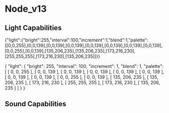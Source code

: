# Node_v13

## Light Capabilities

{"light":{"bright":255,"interval":100,"increment":1,"blend":1,"palette":[[0,0,255],[0,0,139],[0,0,139],[0,0,139],[0,0,139],[0,0,139],[0,0,139],[0,0,139],[0,0,255],[0,0,139],[135,206,235],[135,206,235],[173,216,230],[255,255,255],[173,216,230],[135,206,235]]}}


{
  "light": {
    "bright": 255,
    "interval": 100,
    "increment": 1,
    "blend": 1,
    "palette": [
      [
        0,
        0,
        255
      ],
      [
        0,
        0,
        139
      ],
      [
        0,
        0,
        139
      ],
      [
        0,
        0,
        139
      ],
      [
        0,
        0,
        139
      ],
      [
        0,
        0,
        139
      ],
      [
        0,
        0,
        139
      ],
      [
        0,
        0,
        139
      ],
      [
        0,
        0,
        255
      ],
      [
        0,
        0,
        139
      ],
      [
        135,
        206,
        235
      ],
      [
        135,
        206,
        235
      ],
      [
        173,
        216,
        230
      ],
      [
        255,
        255,
        255
      ],
      [
        173,
        216,
        230
      ],
      [
        135,
        206,
        235
      ]
    ]
  }
}



## Sound Capabilities


